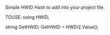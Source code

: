 Simple HWID Hash to add into your project file.


TOUSE:
using HWID;

string GetHWID;
GetHWID = HWDI2.Value();
